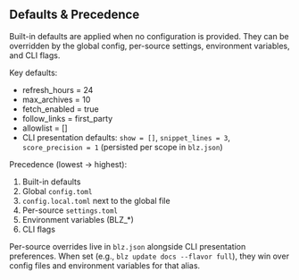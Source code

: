 ## Defaults & Precedence

Built-in defaults are applied when no configuration is provided. They can be overridden by the global config, per-source settings, environment variables, and CLI flags.

Key defaults:
- refresh_hours = 24
- max_archives = 10
- fetch_enabled = true
- follow_links = first_party
- allowlist = []
- CLI presentation defaults: `show = []`, `snippet_lines = 3`, `score_precision = 1` (persisted per scope in `blz.json`)

Precedence (lowest → highest):
1) Built-in defaults
2) Global `config.toml`
3) `config.local.toml` next to the global file
4) Per-source `settings.toml`
5) Environment variables (BLZ_*)
6) CLI flags

Per-source overrides live in `blz.json` alongside CLI presentation preferences. When set (e.g., `blz update docs --flavor full`), they win over config files and environment variables for that alias.
